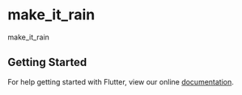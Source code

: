 # make_it_rain

make_it_rain

## Getting Started

For help getting started with Flutter, view our online
[documentation](https://flutter.io/).
